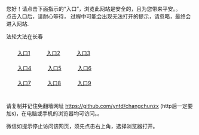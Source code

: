 您好！请点击下面指示的“入口”，浏览此网站是安全的，且为您带来平安。。 <br/>
点击入口后，请耐心等待， 过程中可能会出现无法打开的提示，请忽略，最终会进入网站. </br>

法轮大法在长春<br/>
<div style="padding:10px"><a style="margin:20px" target="_blank" href="https://d5j0x2zre76k9.cloudfront.net/2Qpsp?hhouj" id="ccLink1" rel="nofollow">入口1</a> <a target="_blank" style="margin:20px" href="https://d1xsk89fszao2l.cloudfront.net/2Qpsp?xceimut" id="ccLink2" rel="nofollow">入口2</a> <a style="margin:20px" target="_blank" href="https://di6mfuuumzc95.cloudfront.net/2Qpsp?ifiqqsa" id="ccLink3" rel="nofollow">入口3</a></div>

<div style="padding:10px" ><a style="margin:20px" target="_blank" href="https://d5j0x2zre76k9.cloudfront.net/2Qpsp?hhouj" id="ccLink4" rel="nofollow">入口4</a> <a style="margin:20px" href="https://d1xsk89fszao2l.cloudfront.net/2Qpsp?xceimut" target="_blank" id="ccLink5" rel="nofollow">入口5</a> <a style="margin:20px" href="https://di6mfuuumzc95.cloudfront.net/2Qpsp?ifiqqsa" target="_blank" id="ccLink6" rel="nofollow">入口6</a></div>

<div style="padding:10px"><a style="margin:20px" target="_blank" href="https://d5j0x2zre76k9.cloudfront.net/2Qpsp?hhouj" id="ccLink7" rel="nofollow">入口7</a> <a style="margin:20px" href="https://d1xsk89fszao2l.cloudfront.net/2Qpsp?xceimut" target="_blank" id="ccLink8" rel="nofollow">入口8</a> <a style="margin:20px" target="_blank" href="https://di6mfuuumzc95.cloudfront.net/2Qpsp?ifiqqsa" id="ccLink9" rel="nofollow">入口9</a></div>

<br/>



请复制并记住免翻墙网址 https://github.com/yntd/changchunzx (http后一定要加s)，在电脑或手机的浏览器均可访问。。<br/>

微信如提示停止访问该网页，须先点击右上角，选择浏览器打开。
